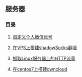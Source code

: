 ## 服务器

### 目录

1. [自定义个人微信账号](https://supergithuber.github.io/vps/weChatRobot)

2. [在VPS上搭建shadowSocks翻墙](https://supergithuber.github.io/vps/shadowSocks)

3. [抓取Linux服务器上的HTTP流量](https://supergithuber.github.io/vps/httpry)

4. [在centos7上搭建owncloud](https://supergithuber.github.io/vps/owncloud)